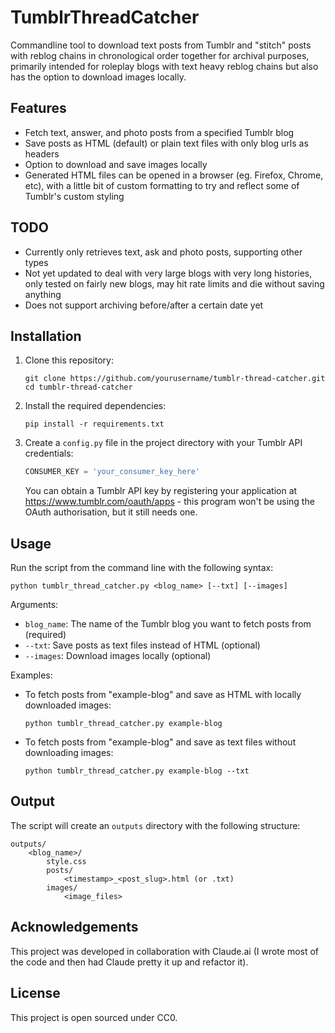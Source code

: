 # TumblrThreadCatcher

Commandline tool to download text posts from Tumblr and "stitch" posts with reblog chains in chronological order together for archival purposes, primarily intended for roleplay blogs with text heavy reblog chains but also has the option to download images locally.

## Features

- Fetch text, answer, and photo posts from a specified Tumblr blog
- Save posts as HTML (default) or plain text files with only blog urls as headers
- Option to download and save images locally
- Generated HTML files can be opened in a browser (eg. Firefox, Chrome, etc), with a little bit of custom formatting to try and reflect some of Tumblr's custom styling

## TODO

- Currently only retrieves text, ask and photo posts, supporting other types
- Not yet updated to deal with very large blogs with very long histories, only tested on fairly new blogs, may hit rate limits and die without saving anything
- Does not support archiving before/after a certain date yet

## Installation

1. Clone this repository:

   ```
   git clone https://github.com/yourusername/tumblr-thread-catcher.git
   cd tumblr-thread-catcher
   ```

2. Install the required dependencies:

   ```
   pip install -r requirements.txt
   ```

3. Create a `config.py` file in the project directory with your Tumblr API credentials:

   ```python
   CONSUMER_KEY = 'your_consumer_key_here'
   ```

   You can obtain a Tumblr API key by registering your application at https://www.tumblr.com/oauth/apps - this program won't be using the OAuth authorisation, but it still needs one.

## Usage

Run the script from the command line with the following syntax:

```
python tumblr_thread_catcher.py <blog_name> [--txt] [--images]
```

Arguments:

- `blog_name`: The name of the Tumblr blog you want to fetch posts from (required)
- `--txt`: Save posts as text files instead of HTML (optional)
- `--images`: Download images locally (optional)

Examples:

- To fetch posts from "example-blog" and save as HTML with locally downloaded images:

  ```
  python tumblr_thread_catcher.py example-blog
  ```

- To fetch posts from "example-blog" and save as text files without downloading images:
  ```
  python tumblr_thread_catcher.py example-blog --txt
  ```

## Output

The script will create an `outputs` directory with the following structure:

```
outputs/
    <blog_name>/
        style.css
        posts/
            <timestamp>_<post_slug>.html (or .txt)
        images/
            <image_files>
```

## Acknowledgements

This project was developed in collaboration with Claude.ai (I wrote most of the code and then had Claude pretty it up and refactor it).

## License

This project is open sourced under CC0.
